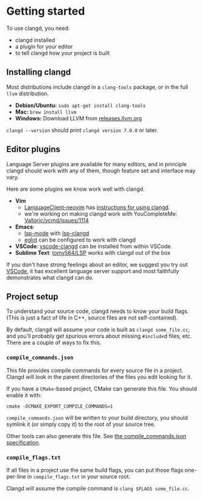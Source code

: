 # Getting started

To use clangd, you need:
 - clangd installed
 - a plugin for your editor
 - to tell clangd how your project is built

## Installing clangd

Most distributions include clangd in a `clang-tools` package, or in the full
`llvm` distribution.

- **Debian/Ubuntu:** `sudo apt-get install clang-tools`
- **Mac:** `brew install llvm`
- **Windows:** Download LLVM from [releases.llvm.org](http://releases.llvm.org/download.html)

`clangd --version` should print `clangd version 7.0.0` or later.

## Editor plugins

Language Server plugins are available for many editors, and in principle clangd
should work with any of them, though feature set and interface may vary.

Here are some plugins we know work well with clangd.

- **Vim**
  - [LanguageClient-neovim](https://github.com/autozimu/LanguageClient-neovim)
    has [instructions for using clangd](https://github.com/autozimu/LanguageClient-neovim/wiki/Clangd).
  - we're working on making clangd work with YouCompleteMe: [Valloric/ycmd/issues/1114](https://github.com/Valloric/ycmd/issues/1114)
- **Emacs**:
  - [lsp-mode](https://github.com/emacs-lsp/lsp-mode) with [lsp-clangd](https://github.com/emacs-lsp/lsp-clangd)
  - [eglot](https://github.com/joaotavora/eglot) can be configured to work with clangd
- **VSCode**: [vscode-clangd](https://marketplace.visualstudio.com/items?itemName=llvm-vs-code-extensions.vscode-clangd) can be installed from within VSCode.
- **Sublime Text**: [tomv564/LSP](https://github.com/tomv564/LSP) works with clangd out of the box

If you don't have strong feelings about an editor, we suggest you try out
[VSCode](https://code.visualstudio.com/), it has excellent language server
support and most faithfully demonstrates what clangd can do.

## Project setup

To understand your source code, clangd needs to know your build flags.
(This is just a fact of life in C++, source files are not self-contained).

By default, clangd will assume your code is built as `clangd some_file.cc`,
and you'll probably get spurious errors about missing `#include`d files, etc.
There are a couple of ways to fix this.

### `compile_commands.json`

This file provides compile commands for every source file in a project.
Clangd will look in the parent directories of the files you edit looking for it.

If you have a `CMake`-based project, CMake can generate this file. You should
enable it with:

```cmake -DCMAKE_EXPORT_COMPILE_COMMANDS=1```

`compile_commands.json` will be written to your build directory, you should
symlink it (or simply copy it) to the root of your source tree.

Other tools can also generate this file. See [the compile_commands.json
specification](https://clang.llvm.org/docs/JSONCompilationDatabase.html).

### `compile_flags.txt`

If all files in a project use the same build flags, you can put those
flags one-per-line in `compile_flags.txt` in your source root.

Clangd will assume the compile command is `clang $FLAGS some_file.cc`.
